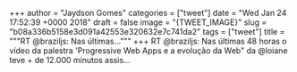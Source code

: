 
+++
author = "Jaydson Gomes"
categories = ["tweet"]
date = "Wed Jan 24 17:52:39 +0000 2018"
draft = false
image = "{TWEET_IMAGE}"
slug = "b08a336b5158e3d091a42553e320632e7c741da2"
tags = ["tweet"]
title = """RT @braziljs: Nas últimas..."""
+++
RT @braziljs: Nas últimas 48 horas o vídeo da palestra 'Progressive Web Apps e a evolução da Web" da @loiane teve + de 12.000 minutos assis…
